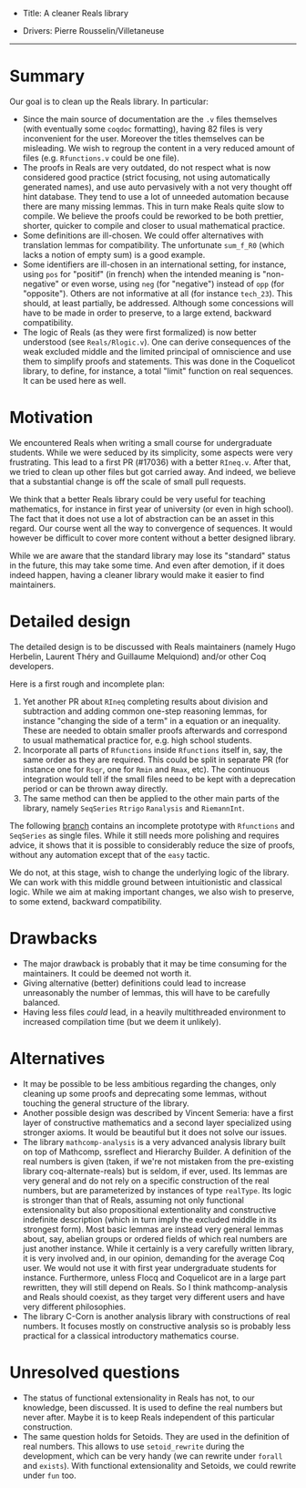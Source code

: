 - Title: A cleaner Reals library

- Drivers: Pierre Rousselin/Villetaneuse

----

# Summary

Our goal is to clean up the Reals library. In particular:
- Since the main source of documentation are the `.v` files themselves (with
  eventually some `coqdoc` formatting), having 82 files is very inconvenient for
  the user. Moreover the titles themselves can be misleading. We wish to regroup
  the content in a very reduced amount of files (e.g. `Rfunctions.v` could be
  one file).
- The proofs in Reals are very outdated, do not respect what is now considered
  good practice (strict focusing, not using automatically generated names), and
  use auto pervasively with a not very thought off hint database.  They tend to
  use a lot of unneeded automation because there are many missing lemmas. This
  in turn make Reals quite slow to compile. We believe the proofs could be
  reworked to be both prettier, shorter, quicker to compile and closer to usual
  mathematical practice.
- Some definitions are ill-chosen. We could offer alternatives with translation
  lemmas for compatibility. The unfortunate `sum_f_R0` (which lacks a notion of
  empty sum) is a good example.
- Some identifiers are ill-chosen in an international setting, for instance,
  using `pos` for "positif" (in french) when the intended meaning is
  "non-negative" or even worse, using `neg` (for "negative") instead of `opp`
  (for "opposite"). Others are not informative at all (for instance `tech_23`).
  This should, at least partially, be addressed. Although some concessions will
  have to be made in order to preserve, to a large extend, backward
  compatibility.
- The logic of Reals (as they were first formalized) is now better understood
  (see `Reals/Rlogic.v`). One can derive consequences of the weak excluded
  middle and the limited principal of omniscience and use them to simplify
  proofs and statements. This was done in the Coquelicot library, to define, for
  instance, a total "limit" function on real sequences. It can be used here as
  well.

# Motivation

We encountered Reals when writing a small course for undergraduate students.
While we were seduced by its simplicity, some aspects were very frustrating.
This lead to a first PR (#17036) with a better `RIneq.v`.
After that, we tried to clean up other files but got carried away. And indeed,
we believe that a substantial change is off the scale of small pull requests.

We think that a better Reals library could be very useful for teaching
mathematics, for instance in first year of university (or even in high school).
The fact that it does not use a lot of abstraction can be an asset in this
regard. Our course went all the way to convergence of sequences. It would
however be difficult to cover more content without a better designed library.

While we are aware that the standard library may lose its "standard" status in
the future, this may take some time. And even after demotion, if it does indeed
happen, having a cleaner library would make it easier to find maintainers.

# Detailed design

The detailed design is to be discussed with Reals maintainers (namely Hugo
Herbelin, Laurent Théry and Guillaume Melquiond) and/or other Coq developers.

Here is a first rough and incomplete plan:
1. Yet another PR about `RIneq` completing results about division and
   subtraction and adding common one-step reasoning lemmas, for instance
   "changing the side of a term" in a equation or an inequality.
   These are needed to obtain smaller proofs afterwards and correspond to usual
   mathematical practice for, e.g. high school students.
2. Incorporate all parts of `Rfunctions` inside `Rfunctions` itself in, say, the
   same order as they are required. This could be split in separate PR (for
   instance one for `Rsqr`, one for `Rmin` and `Rmax`, etc). The continuous
   integration would tell if the small files need to be kept with a deprecation
   period or can be thrown away directly.
3. The same method can then be applied to the other main parts of the library,
   namely `SeqSeries` `Rtrigo` `Ranalysis` and `RiemannInt`.

The following [branch](https://github.com/Villetaneuse/coq/tree/Reals_prototype)
contains an incomplete prototype with `Rfunctions` and `SeqSeries` as single
files. While it still needs more polishing and requires advice, it shows that it
is possible to considerably reduce the size of proofs, without any automation
except that of the `easy` tactic.

We do not, at this stage, wish to change the underlying logic of the library. We
can work with this middle ground between intuitionistic and classical logic.
While we aim at making important changes, we also wish to preserve, to some
extend, backward compatibility.

# Drawbacks

- The major drawback is probably that it may be time consuming for the
  maintainers. It could be deemed not worth it.
- Giving alternative (better) definitions could lead to increase unreasonably
  the number of lemmas, this will have to be carefully balanced.
- Having less files *could* lead, in a heavily multithreaded environment to
  increased compilation time (but we deem it unlikely).

# Alternatives

- It may be possible to be less ambitious regarding the changes, only cleaning
  up some proofs and deprecating some lemmas, without touching the general
  structure of the library.
- Another possible design was described by Vincent Semeria: have a first layer
  of constructive mathematics and a second layer specialized using stronger
  axioms. It would be beautiful but it does not solve our issues.
- The library `mathcomp-analysis` is a very advanced analysis library built on
  top of Mathcomp, ssreflect and Hierarchy Builder.
  A definition of the real numbers is given (taken, if we're not mistaken from
  the pre-existing library coq-alternate-reals) but is seldom, if ever, used.
  Its lemmas are very general and do not rely on a specific construction of the
  real numbers, but are parameterized by instances of type `realType`.
  Its logic is stronger than that of Reals, assuming not only functional
  extensionality but also propositional extentionality and constructive
  indefinite description (which in turn imply the excluded middle in its
  strongest form). Most basic lemmas are instead very general lemmas about, say,
  abelian groups or ordered fields of which real numbers are just another
  instance. While it certainly is a very carefully written library, it is very
  involved and, in our opinion, demanding for the average Coq user. We would not
  use it with first year undergraduate students for instance. Furthermore,
  unless Flocq and Coquelicot are in a large part rewritten, they will still
  depend on Reals. So I think mathcomp-analysis and Reals should coexist, as
  they target very different users and have very different philosophies.
- The library C-Corn is another analysis library with constructions of real
  numbers. It focuses mostly on constructive analysis so is probably less
  practical for a classical introductory mathematics course.

# Unresolved questions

- The status of functional extensionality in Reals has not, to our knowledge,
  been discussed. It is used to define the real numbers but never after.
  Maybe it is to keep Reals independent of this particular construction.
- The same question holds for Setoids. They are used in the definition of real
  numbers.  This allows to use `setoid_rewrite` during the development, which
  can be very handy (we can rewrite under `forall` and `exists`).  With
  functional extensionality and Setoids, we could rewrite under `fun` too.
